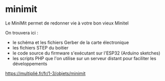 # minimit

Le MiniMit permet de redonner vie à votre bon vieux Minitel

On trouvera ici :
- le schéma et les fichiers Gerber de la carte électronique
- les fichiers STEP du boitier
- le code source du firmware s'exécutant sur l'ESP32 (Arduino sketches)
- les scripts PHP que l'on utilise sur un serveur distant pour faciliter les développements

https://multiplié.fr/fr/1-3/objets/minimit
